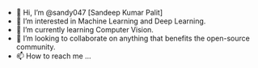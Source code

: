 - 👋 Hi, I’m @sandy047 [Sandeep Kumar Palit]
- 👀 I’m interested in Machine Learning and Deep Learning.
- 🌱 I’m currently learning Computer Vision.
- 💞️ I’m looking to collaborate on anything that benefits the open-source community.
- 📫 How to reach me ...

<!---
sandy047/sandy047 is a ✨ special ✨ repository because its `README.md` (this file) appears on your GitHub profile.
You can click the Preview link to take a look at your changes.
--->
